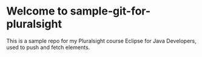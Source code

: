 # Welcome to sample-git-for-pluralsight

This is a sample repo for my Pluralsight  course Eclipse for Java Developers, used to
push and fetch elements. 
